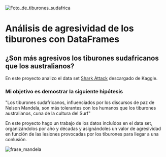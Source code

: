 ![Foto_de_tiburones_sudafrica](https://raw.githubusercontent.com/agalvezcorell/pandas-shark-project/master/input/sudafrica-safari-tiburones-1-lg.jpg)

# Análisis de agresividad de los tiburones con DataFrames

## ¿Son más agresivos los tiburones sudafricanos que los australianos?

En este proyecto analizo el data set [Shark Attack](https://www.kaggle.com/teajay/global-shark-attacks/version/1) descargado de Kaggle.

### Mi objetivo es demostrar la siguiente hipótesis

"Los tiburones sudafricanos, influenciados por los discursos de paz de Nelson Mandela, son más tolerantes con los humanos que los tiburones australianos, cuna de la cultura del Surf"

En este proyecto hago un trabajo de los datos incluídos en el data set, organizándolos por año y décadas y asignándoles un valor de agresividad en función de las lesiones provocadas por los tiburones para llegar a una conlusión.


![frase_mandela](https://raw.githubusercontent.com/agalvezcorell/pandas-shark-project/master/input/Frases-de-Nelson-Mandela-6.jpg)